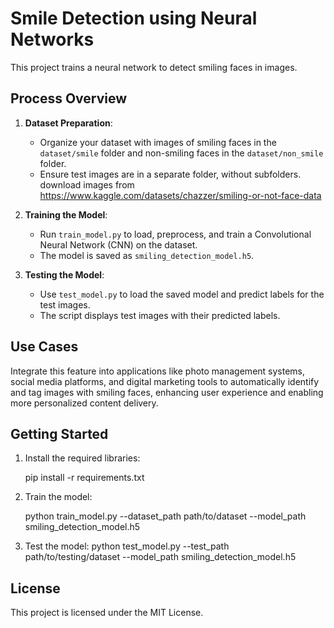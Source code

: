 # Smile Detection using Neural Networks

This project trains a neural network to detect smiling faces in images. 

## Process Overview

1. **Dataset Preparation**:
   - Organize your dataset with images of smiling faces in the `dataset/smile` folder and non-smiling faces in the `dataset/non_smile` folder.
   - Ensure test images are in a separate folder, without subfolders.
   download images from https://www.kaggle.com/datasets/chazzer/smiling-or-not-face-data

2. **Training the Model**:
   - Run `train_model.py` to load, preprocess, and train a Convolutional Neural Network (CNN) on the dataset.
   - The model is saved as `smiling_detection_model.h5`.

3. **Testing the Model**:
   - Use `test_model.py` to load the saved model and predict labels for the test images.
   - The script displays test images with their predicted labels.

## Use Cases

Integrate this feature into applications like photo management systems, social media platforms, and digital marketing tools to automatically identify and tag images with smiling faces, enhancing user experience and enabling more personalized content delivery.

## Getting Started

1. Install the required libraries:
   
    pip install -r requirements.txt
 

2. Train the model:
 
    python train_model.py --dataset_path path/to/dataset --model_path smiling_detection_model.h5
 

3. Test the model:
      python test_model.py --test_path path/to/testing/dataset --model_path smiling_detection_model.h5
 

## License

This project is licensed under the MIT License.
